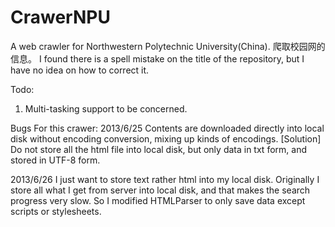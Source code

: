 CrawerNPU
=========

A web crawler for Northwestern Polytechnic University(China).  爬取校园网的信息。
I found there is a spell mistake on the title of the repository, but I have no idea
on how to correct it.

Todo:
1. Multi-tasking support to be concerned.

Bugs For this crawer:
2013/6/25 Contents are downloaded directly into local disk without encoding conversion,
mixing up kinds of encodings.
[Solution]	Do not store all the html file into local disk, but only data in txt form, and stored in UTF-8 form.

2013/6/26 I just want to store text rather html into my local disk. Originally I store
all what I get from server into local disk, and that makes the search progress very
slow. So I modified HTMLParser to only save data except scripts or stylesheets.

	